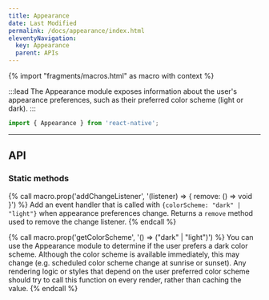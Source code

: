```yaml
---
title: Appearance
date: Last Modified
permalink: /docs/appearance/index.html
eleventyNavigation:
  key: Appearance
  parent: APIs
---
```


{% import "fragments/macros.html" as macro with context %}

:::lead
The Appearance module exposes information about the user's appearance preferences, such as their preferred color scheme (light or dark).
:::

```js
import { Appearance } from 'react-native';
```

---

## API

### Static methods

{% call macro.prop('addChangeListener', '(listener) => { remove: () => void }') %}
Add an event handler that is called with `{colorScheme: "dark" | "light"}` when appearance preferences change. Returns a `remove` method used to remove the change listener.
{% endcall %}

{% call macro.prop('getColorScheme', '() => ("dark" | "light")') %}
You can use the Appearance module to determine if the user prefers a dark color scheme. Although the color scheme is available immediately, this may change (e.g. scheduled color scheme change at sunrise or sunset). Any rendering logic or styles that depend on the user preferred color scheme should try to call this function on every render, rather than caching the value.
{% endcall %}
